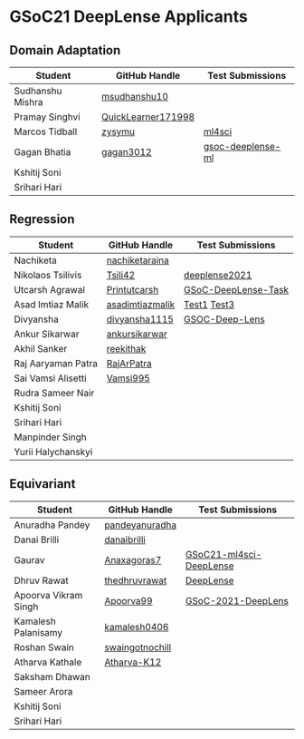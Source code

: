 # GSoC21 DeepLense Applicants

## Domain Adaptation

| Student                 | GitHub Handle                                               | Test Submissions                                                    |
| ----------------------- | ----------------------------------------------------------- | ------------------------------------------------------------------- |
| Sudhanshu Mishra        | [msudhanshu10](https://github.com/msudhanshu10)             |                                                                     |
| Pramay Singhvi          | [QuickLearner171998](https://github.com/QuickLearner171998) |                                                                     |
| Marcos Tidball          | [zysymu](https://github.com/zysymu)                         | [ml4sci](https://github.com/zysymu/ml4sci)                          |
| Gagan Bhatia            | [gagan3012](https://github.com/gagan3012)                   | [gsoc-deeplense-ml](https://github.com/gagan3012/gsoc-deeplense-ml) |
| Kshitij Soni            |                                                             |                                                                     |
| Srihari Hari            |                                                             |                                                                     |

## Regression

| Student                 | GitHub Handle                                          | Test Submissions                                                           |
| ----------------------- | ------------------------------------------------------ |--------------------------------------------------------------------------- |
| Nachiketa               | [nachiketaraina](http://www.github.com/nachiketaraina) |                                                                            |
| Nikolaos Tsilivis       | [Tsili42](https://github.com/Tsili42)                  | [deeplense2021](https://github.com/Tsili42/deeplense2021)                  |
| Utcarsh Agrawal         | [Printutcarsh](https://github.com/Printutcarsh)        | [GSoC-DeepLense-Task](https://github.com/Printutcarsh/GSoC-DeepLense-Task) |
| Asad Imtiaz Malik       | [asadimtiazmalik](https://github.com/asadimtiazmalik)  | [Test1](https://github.com/asadimtiazmalik/Simulating-the-Superfluid-Dark-Matter-using-PyAutolens) [Test3](https://github.com/asadimtiazmalik/Deep-Regression-Techniques-for-Decoding-Dark-Matter-with-Strong-Gravitational-Lensing-) |
| Divyansha               | [divyansha1115](https://github.com/divyansha1115)      | [GSOC-Deep-Lens](https://github.com/divyansha1115/GSOC-Deep-Lens)          |
| Ankur Sikarwar          | [ankursikarwar](https://github.com/ankursikarwar)      |                                                                            |
| Akhil Sanker            | [reekithak](https://github.com/reekithak)              |                                                                            |
| Raj Aaryaman Patra      | [RajArPatra](https://github.com/RajArPatra)            |                                                                            |
| Sai Vamsi Alisetti      | [Vamsi995](https://github.com/Vamsi995)                |                                                                            |
| Rudra Sameer Nair       |                                                        |                                                                            |
| Kshitij Soni            |                                                        |                                                                            |
| Srihari Hari            |                                                        |                                                                            |
| Manpinder Singh         |                                                        |                                                                            |  
| Yurii Halychanskyi      |                                                        |                                                                            |

## Equivariant

| Student                 | GitHub Handle                                         | Test Submissions                                                                  |
| ----------------------- | ----------------------------------------------------- | --------------------------------------------------------------------------------- |
| Anuradha Pandey         | [pandeyanuradha](https://github.com/pandeyanuradha)   |                                                                                   |
| Danai Brilli            | [danaibrilli](https://github.com/danaibrilli)         |                                                                                   |
| Gaurav                  | [Anaxagoras7](https://github.com/Anaxagoras7)         | [GSoC21-ml4sci-DeepLense](https://github.com/Anaxagoras7/GSoC21-ml4sci-DeepLense) |
| Dhruv Rawat             | [thedhruvrawat](https://github.com/thedhruvrawat)     | [DeepLense](https://github.com/thedhruvrawat/DeepLense)                           |
| Apoorva Vikram Singh    | [Apoorva99](https://github.com/Apoorva99)             | [GSoC-2021-DeepLens](https://github.com/Apoorva99/GSoC-2021-DeepLens)             |
| Kamalesh Palanisamy     | [kamalesh0406](https://github.com/kamalesh0406)       |                                                                                   |
| Roshan Swain            | [swaingotnochill](https://github.com/swaingotnochill) |                                                                                   |
| Atharva Kathale         | [Atharva-K12](https://github.com/Atharva-K12)         |                                                                                   |
| Saksham Dhawan          |                                                       |                                                                                   |
| Sameer Arora            |                                                       |                                                                                   |
| Kshitij Soni            |                                                       |                                                                                   |
| Srihari Hari            |                                                       |                                                                                   |
